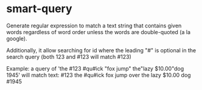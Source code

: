 # smart-query

Generate regular expression to match a text string that
contains given words regardless of word order unless the
words are double-quoted (a la google).

Additionally, it allow searching for id where the leading "#"
is optional in the search query (both 123 and #123 will match #123)

Example: a query of
     'the #123 #qu#ick "fox jump"  the"lazy $10.00"dog 1945'
will match text:
     #123 the #qu#ick fox jump over the lazy $10.00 dog #1945


